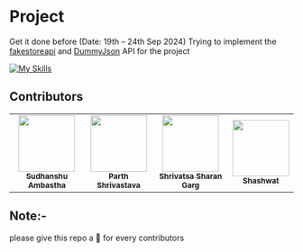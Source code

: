 # Project
Get it done before (Date: 19th – 24th Sep 2024)
Trying to implement the [fakestoreapi](https://fakestoreapi.com/) and [DummyJson](https://dummyjson.com/) API for the project

[![My Skills](https://skillicons.dev/icons?i=html,css,js,php,mysql)](https://skillicons.dev)

## Contributors
<table>
    <tr>
        <td align="center">
        <a href="http://github.com/Sudhanshu-Ambastha">
            <img src="https://avatars.githubusercontent.com/u/135802131?v=4" width="100px;" alt=""/>
            <br />
            <sub><b>Sudhanshu Ambastha</b></sub>
        </a>
        <br />
    </td>
    <td align="center">
        <a href="https://github.com/Vishwas567917">
            <img src="https://avatars.githubusercontent.com/u/139749696?s=100&v=4" width="100px;" alt=""/>
            <br />
            <sub><b>Parth Shrivastava</b></sub>
        </a>
        <br />
    </td>
    <td align="center">
        <a href="https://github.com/Shrivatsa-Sharan-Garg">
            <img src="https://avatars.githubusercontent.com/u/179140208?v=4" width="100px;" alt=""/>
            <br />
            <sub><b>Shrivatsa Sharan Garg</b></sub>
        </a>
        <br />
    </td>
    <td align="center">
        <a href="https://github.com/ShashwatAG">
            <img src="https://avatars.githubusercontent.com/u/98804766?v=4" width="100px;" alt=""/>
            <br />
            <sub><b>Shashwat</b></sub>
        </a>
        <br />
    </td>
    </tr>
</table>

## Note:-
please give this repo a 🌟 for every contributors

